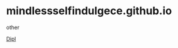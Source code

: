 

# mindlessselfindulgece.github.io
other

[ Dipl ](mindlessselfindulgece.github.io/Other/ "ссылка на диплом")
